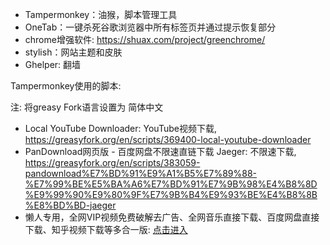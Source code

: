 - Tampermonkey：油猴，脚本管理工具
- OneTab：一键杀死谷歌浏览器中所有标签页并通过提示恢复部分
- chrome增强软件: https://shuax.com/project/greenchrome/
- stylish：网站主题和皮肤
- Ghelper: 翻墙


Tampermonkey使用的脚本:

注: 将greasy Fork语言设置为 简体中文

* Local YouTube Downloader: YouTube视频下载, https://greasyfork.org/en/scripts/369400-local-youtube-downloader
* PanDownload网页版 - 百度网盘不限速直链下载 Jaeger: 不限速下载, https://greasyfork.org/en/scripts/383059-pandownload%E7%BD%91%E9%A1%B5%E7%89%88-%E7%99%BE%E5%BA%A6%E7%BD%91%E7%9B%98%E4%B8%8D%E9%99%90%E9%80%9F%E7%9B%B4%E9%93%BE%E4%B8%8B%E8%BD%BD-jaeger
* 懒人专用，全网VIP视频免费破解去广告、全网音乐直接下载、百度网盘直接下载、知乎视频下载等多合一版: [点击进入](https://greasyfork.org/zh-CN/scripts/370634-%E6%87%92%E4%BA%BA%E4%B8%93%E7%94%A8-%E5%85%A8%E7%BD%91vip%E8%A7%86%E9%A2%91%E5%85%8D%E8%B4%B9%E7%A0%B4%E8%A7%A3%E5%8E%BB%E5%B9%BF%E5%91%8A-%E5%85%A8%E7%BD%91%E9%9F%B3%E4%B9%90%E7%9B%B4%E6%8E%A5%E4%B8%8B%E8%BD%BD-%E7%99%BE%E5%BA%A6%E7%BD%91%E7%9B%98%E7%9B%B4%E6%8E%A5%E4%B8%8B%E8%BD%BD-%E7%9F%A5%E4%B9%8E%E8%A7%86%E9%A2%91%E4%B8%8B%E8%BD%BD%E7%AD%89%E5%A4%9A%E5%90%88%E4%B8%80%E7%89%88-%E9%95%BF%E6%9C%9F%E6%9B%B4%E6%96%B0-%E6%94%BE%E5%BF%83%E4%BD%BF%E7%94%A8)
